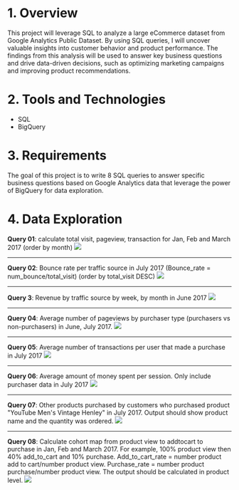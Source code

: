 # **1. Overview**
This project will leverage SQL to analyze a large eCommerce dataset from Google Analytics Public Dataset. By using SQL queries, I will uncover valuable insights into customer behavior and product performance. The findings from this analysis will be used to answer key business questions and drive data-driven decisions, such as optimizing marketing campaigns and improving product recommendations.

# **2. Tools and Technologies**
   - SQL
   - BigQuery

# **3. Requirements**
   The goal of this project is to write 8 SQL queries to answer specific business questions based on Google Analytics data that leverage the power of BigQuery for data exploration.

# **4. Data Exploration**
   
**Query 01**: calculate total visit, pageview, transaction for Jan, Feb and March 2017 (order by month)
<img src="https://i.imgur.com/MVVdmAU.png">
***
**Query 02**: Bounce rate per traffic source in July 2017 (Bounce_rate = num_bounce/total_visit) (order by total_visit DESC)
<img src="https://i.imgur.com/upKJswi.png">
***
**Query 3**: Revenue by traffic source by week, by month in June 2017
<img src="https://i.imgur.com/cOgkfU6.png">
***
**Query 04**: Average number of pageviews by purchaser type (purchasers vs non-purchasers) in June, July 2017.
<img src="https://i.imgur.com/xr8JFCY.png">
***
**Query 05**: Average number of transactions per user that made a purchase in July 2017
<img src="https://i.imgur.com/A7ocsuQ.png">
***
**Query 06**: Average amount of money spent per session. Only include purchaser data in July 2017
<img src="https://i.imgur.com/FpsOb0k.png">
***
**Query 07**: Other products purchased by customers who purchased product "YouTube Men's Vintage Henley" in July 2017. Output should show product name and the quantity was ordered.
<img src="https://i.imgur.com/B9iyMLY.png">
***
**Query 08**: Calculate cohort map from product view to addtocart to purchase in Jan, Feb and March 2017. For example, 100% product view then 40% add_to_cart and 10% purchase.
Add_to_cart_rate = number product  add to cart/number product view. Purchase_rate = number product purchase/number product view. The output should be calculated in product level.
<img src="https://i.imgur.com/LvwKKM0.png">
